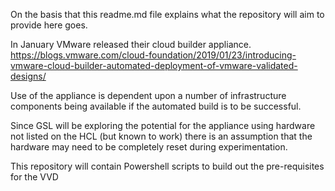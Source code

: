 On the basis that this readme.md file explains what the repository will aim to provide here goes.

In January VMware released their cloud builder appliance.
https://blogs.vmware.com/cloud-foundation/2019/01/23/introducing-vmware-cloud-builder-automated-deployment-of-vmware-validated-designs/

Use of the appliance is dependent upon a number of infrastructure components being available if the automated build is to be successful.

Since GSL will be exploring the potential for the appliance using hardware not listed on the HCL (but known to work) there is an assumption that the hardware may need to be completely reset during experimentation.

This repository will contain Powershell scripts to build out the pre-requisites for the VVD
